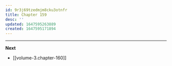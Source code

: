 ```yaml
---
id: 9r3j69tzedmjm8cku3otnfr
title: Chapter 159
desc: ''
updated: 1647595263889
created: 1647595171894
---
```




____

**Next**
* [[volume-3.chapter-160]]